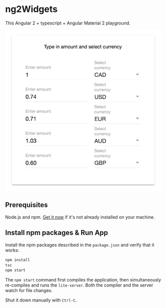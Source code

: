 # ng2Widgets

This Angular 2 + typescript + Angular Material 2 playground.

<img src="preview.png" alt="Widgets Preview" width="500px"/>

## Prerequisites

Node.js and npm. <a href="https://docs.npmjs.com/getting-started/installing-node" target="_blank" title="Installing Node.js and updating npm">
Get it now</a> if it's not already installed on your machine.

## Install npm packages & Run App

Install the npm packages described in the `package.json` and verify that it works:

```bash
npm install
tsc
npm start
```

The `npm start` command first compiles the application,
then simultaneously re-compiles and runs the `lite-server`.
Both the compiler and the server watch for file changes.

Shut it down manually with `Ctrl-C`.
